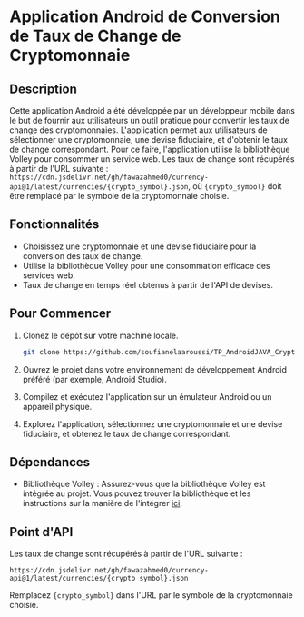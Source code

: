 # Application Android de Conversion de Taux de Change de Cryptomonnaie

## Description
Cette application Android a été développée par un développeur mobile dans le but de fournir aux utilisateurs un outil pratique pour convertir les taux de change des cryptomonnaies. L'application permet aux utilisateurs de sélectionner une cryptomonnaie, une devise fiduciaire, et d'obtenir le taux de change correspondant. Pour ce faire, l'application utilise la bibliothèque Volley pour consommer un service web. Les taux de change sont récupérés à partir de l'URL suivante : `https://cdn.jsdelivr.net/gh/fawazahmed0/currency-api@1/latest/currencies/{crypto_symbol}.json`, où `{crypto_symbol}` doit être remplacé par le symbole de la cryptomonnaie choisie.

## Fonctionnalités
- Choisissez une cryptomonnaie et une devise fiduciaire pour la conversion des taux de change.
- Utilise la bibliothèque Volley pour une consommation efficace des services web.
- Taux de change en temps réel obtenus à partir de l'API de devises.

## Pour Commencer
1. Clonez le dépôt sur votre machine locale.
   ```bash
   git clone https://github.com/soufianelaaroussi/TP_AndroidJAVA_CryptoCurrencyRateApp.git
   ```

2. Ouvrez le projet dans votre environnement de développement Android préféré (par exemple, Android Studio).

3. Compilez et exécutez l'application sur un émulateur Android ou un appareil physique.

4. Explorez l'application, sélectionnez une cryptomonnaie et une devise fiduciaire, et obtenez le taux de change correspondant.

## Dépendances
- Bibliothèque Volley : Assurez-vous que la bibliothèque Volley est intégrée au projet. Vous pouvez trouver la bibliothèque et les instructions sur la manière de l'intégrer [ici](https://github.com/google/volley).

## Point d'API
Les taux de change sont récupérés à partir de l'URL suivante :
```
https://cdn.jsdelivr.net/gh/fawazahmed0/currency-api@1/latest/currencies/{crypto_symbol}.json
```
Remplacez `{crypto_symbol}` dans l'URL par le symbole de la cryptomonnaie choisie.


